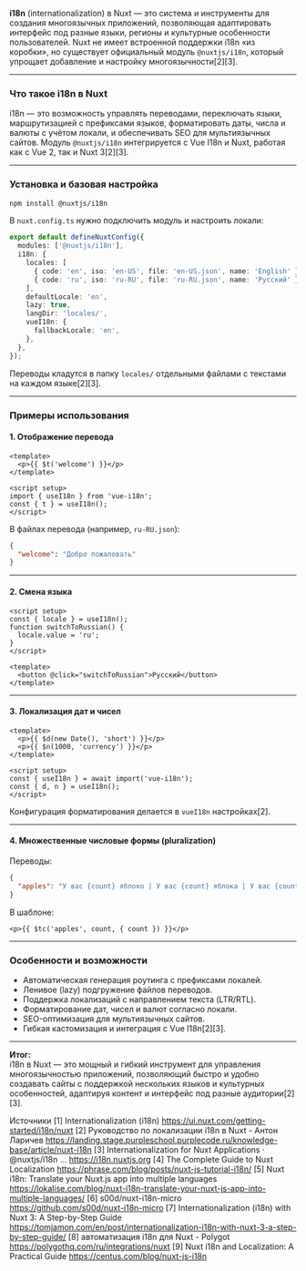 **i18n** (internationalization) в Nuxt — это система и инструменты для создания многоязычных приложений, позволяющая адаптировать интерфейс под разные языки, регионы и культурные особенности пользователей. Nuxt не имеет встроенной поддержки i18n «из коробки», но существует официальный модуль `@nuxtjs/i18n`, который упрощает добавление и настройку многоязычности[2][3].

---

### Что такое i18n в Nuxt

i18n — это возможность управлять переводами, переключать языки, маршрутизацией с префиксами языков, форматировать даты, числа и валюты с учётом локали, и обеспечивать SEO для мультиязычных сайтов. Модуль `@nuxtjs/i18n` интегрируется с Vue I18n и Nuxt, работая как с Vue 2, так и Nuxt 3[2][3].

---

### Установка и базовая настройка

```bash
npm install @nuxtjs/i18n
```

В `nuxt.config.ts` нужно подключить модуль и настроить локали:

```ts
export default defineNuxtConfig({
  modules: ['@nuxtjs/i18n'],
  i18n: {
    locales: [
      { code: 'en', iso: 'en-US', file: 'en-US.json', name: 'English' },
      { code: 'ru', iso: 'ru-RU', file: 'ru-RU.json', name: 'Русский' },
    ],
    defaultLocale: 'en',
    lazy: true,
    langDir: 'locales/',
    vueI18n: {
      fallbackLocale: 'en',
    },
  },
});
```

Переводы кладутся в папку `locales/` отдельными файлами с текстами на каждом языке[2][3].

---

### Примеры использования

#### 1. Отображение перевода

```vue
<template>
  <p>{{ $t('welcome') }}</p>
</template>

<script setup>
import { useI18n } from 'vue-i18n';
const { t } = useI18n();
</script>
```

В файлах перевода (например, `ru-RU.json`):

```json
{
  "welcome": "Добро пожаловать"
}
```

---

#### 2. Смена языка

```vue
<script setup>
const { locale } = useI18n();
function switchToRussian() {
  locale.value = 'ru';
}
</script>

<template>
  <button @click="switchToRussian">Русский</button>
</template>
```

---

#### 3. Локализация дат и чисел

```vue
<template>
  <p>{{ $d(new Date(), 'short') }}</p>
  <p>{{ $n(1000, 'currency') }}</p>
</template>

<script setup>
const { useI18n } = await import('vue-i18n');
const { d, n } = useI18n();
</script>
```

Конфигурация форматирования делается в `vueI18n` настройках[2].

---

#### 4. Множественные числовые формы (pluralization)

Переводы:

```json
{
  "apples": "У вас {count} яблоко | У вас {count} яблока | У вас {count} яблок"
}
```

В шаблоне:

```vue
<p>{{ $tc('apples', count, { count }) }}</p>
```

---

### Особенности и возможности

- Автоматическая генерация роутинга с префиксами локалей.
- Ленивое (lazy) подгружение файлов переводов.
- Поддержка локализаций с направлением текста (LTR/RTL).
- Форматирование дат, чисел и валют согласно локали.
- SEO-оптимизация для мультиязычных сайтов.
- Гибкая кастомизация и интеграция с Vue I18n[2][3].

---

**Итог:**  
i18n в Nuxt — это мощный и гибкий инструмент для управления многоязычностью приложений, позволяющий быстро и удобно создавать сайты с поддержкой нескольких языков и культурных особенностей, адаптируя контент и интерфейс под разные аудитории[2][3].

Источники
[1] Internationalization (i18n) https://ui.nuxt.com/getting-started/i18n/nuxt
[2] Руководство по локализации i18n в Nuxt - Антон Ларичев https://landing.stage.purpleschool.purplecode.ru/knowledge-base/article/nuxt-i18n
[3] Internationalization for Nuxt Applications · @nuxtjs/i18n ... https://i18n.nuxtjs.org
[4] The Complete Guide to Nuxt Localization https://phrase.com/blog/posts/nuxt-js-tutorial-i18n/
[5] Nuxt i18n: Translate your Nuxt.js app into multiple languages https://lokalise.com/blog/nuxt-i18n-translate-your-nuxt-js-app-into-multiple-languages/
[6] s00d/nuxt-i18n-micro https://github.com/s00d/nuxt-i18n-micro
[7] Internationalization (i18n) with Nuxt 3: A Step-by-Step Guide https://tomjamon.com/en/post/internationalization-i18n-with-nuxt-3-a-step-by-step-guide/
[8] автоматизация i18n для Nuxt - Polygot https://polygothq.com/ru/integrations/nuxt
[9] Nuxt i18n and Localization: A Practical Guide https://centus.com/blog/nuxt-js-i18n
